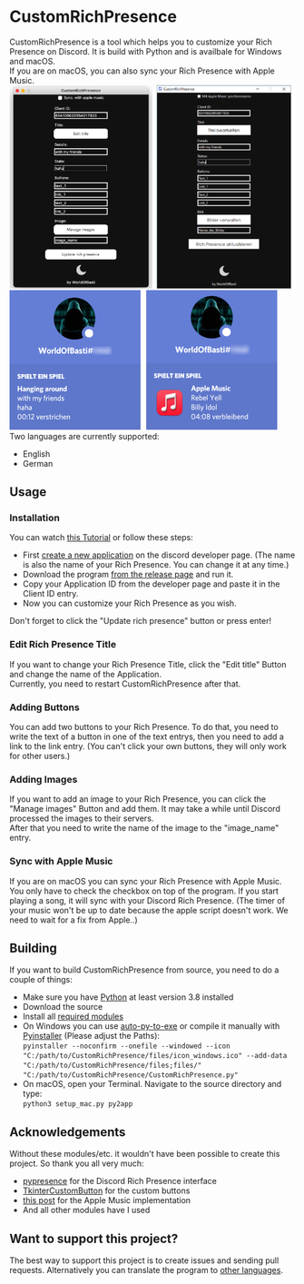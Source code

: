 # CustomRichPresence

CustomRichPresence is a tool which helps you to customize your Rich Presence on Discord. It is build with Python and is availbale for Windows and macOS. <br>
If you are on macOS, you can also sync your Rich Presence with Apple Music. <br>
![](images/program.png)
<br>
![](images/rich_presence.png)
<br>
Two languages are currently supported:
- English
- German

## Usage

### Installation
You can watch [this Tutorial](https://youtu.be/BJbhq8fH0rc) or follow these steps:
- First [create a new application](https://discord.com/developers/applications) on the discord developer page. (The name is also the name of your Rich Presence. You can change it at any time.)
- Download the program [from the release page](https://github.com/WorldOfBasti/CustomRichPresence/releases) and run it.
- Copy your Application ID from the developer page and paste it in the Client ID entry.
- Now you can customize your Rich Presence as you wish.

Don't forget to click the "Update rich presence" button or press enter!

### Edit Rich Presence Title
If you want to change your Rich Presence Title, click the "Edit title" Button and change the name of the Application. <br>
Currently, you need to restart CustomRichPresence after that.

### Adding Buttons
You can add two buttons to your Rich Presence. To do that, you need to write the text of a button in one of the text entrys, then you need to add a link to the link entry. (You can't click your own buttons, they will only work for other users.)

### Adding Images
If you want to add an image to your Rich Presence, you can click the "Manage images" Button and add them. It may take a while until Discord processed the images to their servers. <br>
After that you need to write the name of the image to the "image_name" entry.

### Sync with Apple Music
If you are on macOS you can sync your Rich Presence with Apple Music. You only have to check the checkbox on top of the program. If you start playing a song, it will sync with your Discord Rich Presence. (The timer of your music won't be up to date because the apple script doesn't work. We need to wait for a fix from Apple..)

## Building
If you want to build CustomRichPresence from source, you need to do a couple of things:
- Make sure you have [Python](https://www.python.org/downloads/) at least version 3.8 installed
- Download the source
- Install all [required modules](requirements.txt)
- On Windows you can use [auto-py-to-exe](https://github.com/brentvollebregt/auto-py-to-exe) or compile it manually with [Pyinstaller](http://www.pyinstaller.org) (Please adjust the Paths): <br>
`pyinstaller --noconfirm --onefile --windowed --icon "C:/path/to/CustomRichPresence/files/icon_windows.ico" --add-data "C:/path/to/CustomRichPresence/files;files/"  "C:/path/to/CustomRichPresence/CustomRichPresence.py"`
- On macOS, open your Terminal. Navigate to the source directory and type: <br>
`python3 setup_mac.py py2app`

## Acknowledgements
Without these modules/etc. it wouldn't have been possible to create this project. So thank you all very much:
- [pypresence](https://github.com/qwertyquerty/pypresence) for the Discord Rich Presence interface
- [TkinterCustomButton](https://github.com/TomSchimansky/GuitarTuner/blob/master/documentation/tkinter_custom_button.py) for the custom buttons
- [this post](https://gist.github.com/codiez/260617/b0022ce6413fe016f146beb515ae90d49fbfcd21) for the Apple Music implementation
- And all other modules have I used

## Want to support this project?
The best way to support this project is to create issues and sending pull requests. Alternatively you can translate the program to [other languages](src/Resources). 